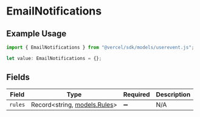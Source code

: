 # EmailNotifications

## Example Usage

```typescript
import { EmailNotifications } from "@vercel/sdk/models/userevent.js";

let value: EmailNotifications = {};
```

## Fields

| Field                                              | Type                                               | Required                                           | Description                                        |
| -------------------------------------------------- | -------------------------------------------------- | -------------------------------------------------- | -------------------------------------------------- |
| `rules`                                            | Record<string, [models.Rules](../models/rules.md)> | :heavy_minus_sign:                                 | N/A                                                |